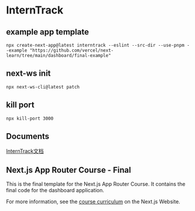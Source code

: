 # InternTrack

## example app template

`npx create-next-app@latest interntrack --eslint --src-dir --use-pnpm --example "https://github.com/vercel/next-learn/tree/main/dashboard/final-example"`

## next-ws init

`npx next-ws-cli@latest patch`

## kill port

`npx kill-port 3000`

## Documents

[InternTrack文档](https://aicarrier.feishu.cn/wiki/DNRuw3XVSizmVekml0gcnncnnzg?from=from_copylink)

## Next.js App Router Course - Final

This is the final template for the Next.js App Router Course. It contains the final code for the dashboard application.

For more information, see the [course curriculum](https://nextjs.org/learn) on the Next.js Website.
